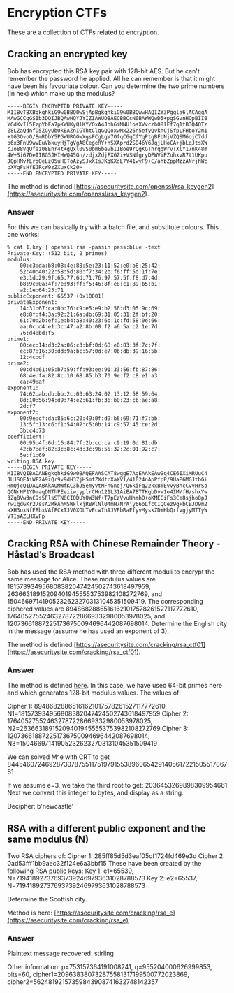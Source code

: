 # Encryption CTFs
These are a collection of CTFs related to encryption.
## Cracking an encrypted key
Bob has encrypted this RSA key pair with 128-bit AES. But he can't remember the password he applied. All he can remember is that it might have been his favouriate colour. Can you determine the two prime numbers (in hex) which make up the modulus?
```
-----BEGIN ENCRYPTED PRIVATE KEY-----
MIIBvTBXBgkqhkiG9w0BBQ0wSjApBgkqhkiG9w0BBQwwHAQIZY3Pgqla6lACAggA
MAwGCCqGSIb3DQIJBQAwHQYJYIZIAWUDBAECBBCcN0BAWWQwD5+pgSGvnHOpBIIB
YGdKvIl5FzpYbFa7pKWUKyQlKY/QxA4Jhh6iMNU1osXVvczb08lFf7q1tB3Q4QTz
Z8LZaQdnfD5ZGyUbOkEAZnIGThtClqGQQoxwMx226n5efyQvkhCjSfpLFHboY2m1
+tG3OvoO/BmRDbY5PGWURGGwXgsFCgLgV7OfqC6qCfYqPtgBFbNjVZQSM6ojC7dd
p6x3FnU9wvEuVbkuyHjTgVgA8CegeRY+hSXAprd2SD46Y6JqjLHoCA+jbLqJtsXW
cJo88VgUfaz08Ehr4t+gQxl0vS0bm6bevbI1Boe9rQgKGThrqqWrvTXlY17nK48m
4W+Si67DeIIBG5JHIHWQ45Gh/zdjxZdjFXGZi+VSNfgryDPWViPZuhxvR7t1UKpo
JQpHMvfLrgOeLzO5uH8ToAzySJxXIsJKqKXdL7Y41wyF9+C/ahbZppMzzANrjhWc
pXVqFsHfEJRcW9zZXuxCk20=
-----END ENCRYPTED PRIVATE KEY-----
```
The method is defined [https://asecuritysite.com/openssl/rsa_keygen2](https://asecuritysite.com/openssl/rsa_keygen2).
### Answer
For this we can basically try with a batch file, and substitute colours. This one works:
```
% cat 1.key | openssl rsa -passin pass:blue -text
Private-Key: (512 bit, 2 primes)
modulus:
    00:c3:da:b8:08:4e:88:5e:23:11:52:e0:b8:25:42:
    52:40:40:22:58:5d:80:f7:34:2b:f6:ff:5d:1f:7e:
    e3:1d:29:9f:65:77:6d:71:76:97:57:5f:f8:d7:4d:
    b8:9c:0a:4f:7e:93:ff:f5:46:8f:e8:c1:89:b5:b1:
    a2:1e:64:23:71
publicExponent: 65537 (0x10001)
privateExponent:
    14:31:67:ca:0b:76:c9:e5:e9:b2:56:d3:05:9c:69:
    e8:8f:f4:3a:92:21:6a:db:69:31:05:31:2f:bf:20:
    61:70:2b:ef:1e:b4:a8:40:23:6b:1c:fd:58:0e:66:
    aa:0c:d4:e1:3c:47:a2:8b:08:f2:a6:5a:c2:1e:7d:
    76:d4:bd:f5
prime1:
    00:ec:14:d3:2a:06:c3:bf:0d:68:e0:83:3f:7c:7f:
    ec:87:16:30:dd:9a:bc:57:0d:e7:0b:db:39:16:5b:
    12:4c:df
prime2:
    00:d4:61:05:b7:59:ff:93:ee:91:33:56:fb:87:86:
    68:4e:fa:82:8c:10:68:85:b3:70:9e:f2:c8:e1:a3:
    ca:49:af
exponent1:
    74:62:ab:db:bb:2c:03:63:24:02:13:12:58:59:64:
    8d:10:56:94:d9:74:e2:61:fb:36:b0:23:cb:ae:a8:
    2d:f7
exponent2:
    00:9e:cf:da:85:6c:20:49:0f:d9:b6:69:71:f7:bb:
    13:5f:13:c6:f1:54:07:c5:0b:14:c9:57:45:ce:2d:
    3b:c4:73
coefficient:
    00:95:4f:6d:16:84:7f:2b:cc:ca:c9:19:0d:81:db:
    42:b7:ef:82:3c:8c:4d:3c:96:55:32:2c:01:92:c7:
    5e:f1:69
writing RSA key
-----BEGIN PRIVATE KEY-----
MIIBVQIBADANBgkqhkiG9w0BAQEFAASCAT8wggE7AgEAAkEAw9q4CE6IXiMRUuC4
JUJSQEAiWF2A9zQr9v9dH37jHSmfZXdtcXaXV1/41024nApPfpP/9UaP6MGJtbGi
HmQjcQIDAQABAkAUMWfKC3bJ5emyVtMFnGnoj/Q6kiFq22kxBTEvvyBhcCvvHrSo
QCNrHP1YDmaqDNThPEeiiwjyplrCHn121L31AiEA7BTTKgbDvw1o4IM/fH/shxYw
3Zq8Vw3nC9s5FlsSTN8CIQDUYQW3Wf+T7pEzVvuHhmhO+oKMEGiFs3Ce8sjho8pJ
rwIgdGKr27ssA2MkAhMSWFlkjRBWlNl04mH7NrAjy66oLfcCIQCez9qFbCBJD9m2
aXH3uxNfE8bxVAfFCxTJV0XOLTvEcwIhAJVPbRaEfyvMyskZDYHbQrfvgjyMTTyW
VTIsAZLHXvFp
-----END PRIVATE KEY-----
```
## Cracking RSA with Chinese Remainder Theory - Håstad’s Broadcast 

Bob has used the RSA method with three different moduli to encrypt the same message for Alice. These modulus values are 181573934956808382047424502743618497959, 263663189152094019455553753982108272769, and 150466971419052326232703131045351509419. The corresponding ciphered values are 89486828865161621017578261527117772610, 176405275524632787228669332980053978025, and 120736618872251736750094696442087698014. Determine the English city in the message (assume he has used an exponent of 3).

The method is defined [https://asecuritysite.com/cracking/rsa_ctf01](https://asecuritysite.com/cracking/rsa_ctf01).

### Answer

The method is defined [here](https://asecuritysite.com/cracking/rsa_ctf01). In this case, we have used 64-bit primes here and which generates 128-bit modulus values. The values of:

Cipher 1: 89486828865161621017578261527117772610, N1=181573934956808382047424502743618497959
Cipher 2: 176405275524632787228669332980053978025, N2=263663189152094019455553753982108272769
Cipher 3: 120736618872251736750094696442087698014, N3=150466971419052326232703131045351509419

We can solved M^e with CRT to get 8445460724692873078755117519791553896065429140561722150551706781

If we assume e=3, we take the third root to get: 2036453269898309954661
Next we convert this integer to bytes, and display as a string.

Decipher: b'newcastle'

## RSA with a different public exponent and the same modulus (N)

Two RSA ciphers of:
Cipher 1: 285ff85d5d3eaf05cf1724fd469e3d
Cipher 2: 0ad53fff1bb9aec32f124e6a3bbf15
These have been created by the following RSA public keys:
Key 1: e1=65539, N=719418927376937392469793631028788573
Key 2: e2=65537, N=719418927376937392469793631028788573

Determine the Scottish city.

Method is here: [https://asecuritysite.com/cracking/rsa_e](https://asecuritysite.com/cracking/rsa_e) 

### Answer

Plaintext message recovered: stirling

Other information: p=753157364191008241, q=955204000626999853, bits=60, cipher1=209638380732875581317199500772023869, cipher2=56248192157359843908741632748142357


